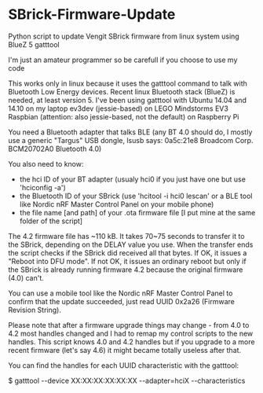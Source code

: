 # SBrick-Firmware-Update
Python script to update Vengit SBrick firmware from linux system using BlueZ 5 gatttool

I'm just an amateur programmer so be carefull if you choose to use my code

This works only in linux because it uses the gatttool command to talk with Bluetooth Low Energy devices.
Recent linux Bluetooth stack (BlueZ) is needed, at least version 5.
I've been using gatttool with
 Ubuntu 14.04 and 14.10 on my laptop
 ev3dev (jessie-based) on LEGO Mindstorms EV3
 Raspbian (attention: also jessie-based, not the default) on Raspberry Pi
 
You need a Bluetooth adapter that talks BLE (any BT 4.0 should do, I mostly use a generic "Targus" USB dongle,
  lsusb says: 0a5c:21e8 Broadcom Corp. BCM20702A0 Bluetooth 4.0)

You also need to know:
 - the hci ID of your BT adapter (usualy hci0 if you just have one but use 'hciconfig -a')
 - the Bluetooth ID of your SBrick (use 'hcitool -i hci0 lescan' or a BLE tool like Nordic nRF Master Control Panel on your mobile phone)
 - the file name [and path] of your .ota firmware file [I put mine at the same folder of the script]

The 4.2 firmware file has ~110 kB. It takes 70~75 seconds to transfer it to the SBrick, depending on the DELAY value you use.
When the transfer ends the script checks if the SBrick did received all that bytes. If OK, it issues a "Reboot into DFU mode". If not OK, it issues an ordinary reboot but only if the SBrick is already running firmware 4.2 because the original firmware (4.0) can't.  

You can use a mobile tool like the Nordic nRF Master Control Panel to confirm that the update succeeded, just read UUID 0x2a26	(Firmware Revision String).

Please note that after a firmware upgrade things may change - from 4.0 to 4.2 most handles changed and I had to remap my control scripts to the new handles. This script knows 4.0 and 4.2 handles but if you upgrade to a more recent firmware (let's say 4.6) it might became totally useless after that.

You can find the handles for each UUID characteristic with the gatttool:

$ gatttool --device XX:XX:XX:XX:XX:XX --adapter=hciX --characteristics



